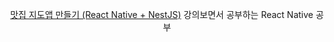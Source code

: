 <p align="center"><a href="https://inf.run/MRfZX">맛집 지도앱 만들기 (React Native + NestJS)</a> 강의보면서 공부하는 React Native 공부</p>

<br/>
